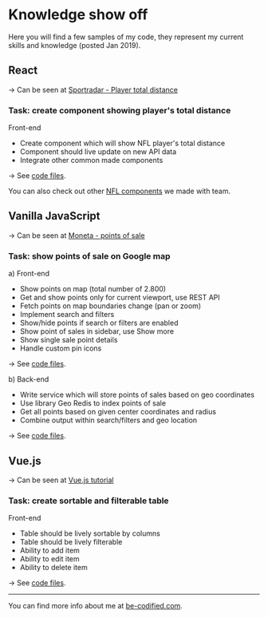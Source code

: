 # Knowledge show off

Here you will find a few samples of my code, they represent my current skills and knowledge (posted Jan 2019).

## React

&rarr; Can be seen at [Sportradar - Player total distance](https://widgets.sir.sportradar.com/demo#ngs-player-nfl-player-totalDistanceSeason)

### Task: create component showing player's total distance

Front-end

- Create component which will show NFL player's total distance
- Component should live update on new API data
- Integrate other common made components

&rarr; See [code files](https://github.com/be-codified/knowledge-showoff/tree/master/react).

You can also check out other [NFL components](https://widgets.sir.sportradar.com/demo#nfl) we made with team.

## Vanilla JavaScript

&rarr; Can be seen at [Moneta - points of sale](https://www.moneta.si/en/points-of-sale)

### Task: show points of sale on Google map

a) Front-end

- Show points on map (total number of 2.800)
- Get and show points only for current viewport, use REST API
- Fetch points on map boundaries change (pan or zoom)
- Implement search and filters
- Show/hide points if search or filters are enabled
- Show point of sales in sidebar, use Show more
- Show single sale point details
- Handle custom pin icons

&rarr; See [code files](https://github.com/be-codified/knowledge-showoff/tree/master/vanilla-javascript/front-end).

b) Back-end

- Write service which will store points of sales based on geo coordinates
- Use library Geo Redis to index points of sale
- Get all points based on given center coordinates and radius
- Combine output within search/filters and geo location

&rarr; See [code files](https://github.com/be-codified/knowledge-showoff/tree/master/vanilla-javascript/back-end).

## Vue.js

&rarr; Can be seen at [Vue.js tutorial](https://premade.vue-js-tutorials.be-codified.com/dist-components/course-list-component/)

### Task: create sortable and filterable table

Front-end

- Table should be lively sortable by columns
- Table should be lively filterable
- Ability to add item
- Ability to edit item
- Ability to delete item

&rarr; See [code files](https://github.com/be-codified/knowledge-showoff/tree/master/vue-js).

---
You can find more info about me at [be-codified.com](http://wwww.be-codified.com).
